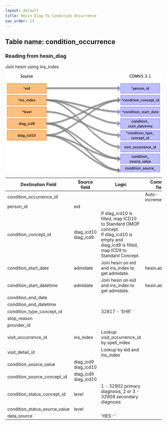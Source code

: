 ```yaml
---
layout: default
title: Hesin Diag To Condition Occurrence
nav_order: 13
---
```


## Table name: condition_occurrence

### Reading from hesin_diag

Join hesin using ins_index

![](md_files/image11.png)

| Destination Field | Source field | Logic | Comment field |
| --- | --- | --- | --- |
| condition_occurrence_id |  |  | Auto-increment |
| person_id | eid |  |  |
| condition_concept_id | diag_icd10<br>diag_icd9 | If diag_icd10 is filled, map ICD10 to Standard OMOP concept. <br> If diag_icd10 is empty and diag_icd9 is filled, map ICD9 to Standard Concept.   |  |
| condition_start_date | admidate | Join hesin on eid and ins_index to get admidate. | hesin.admidate<br> |
| condition_start_datetime | admidate | Join hesin on eid and ins_index to get admidate. | hesin.admidate<br> |
| condition_end_date |  |  |  |
| condition_end_datetime |  |  |  |
| condition_type_concept_id | | 32817 - 'EHR' | |
| stop_reason |  |  |  |
| provider_id |  |  |  |
| visit_occurrence_id | ins_index | Lookup visit_occurrence_id by spell_index |  |
| visit_detail_id |  | Lookup by eid and ins_index |  |
| condition_source_value | diag_icd9<br>diag_icd10 |  |  |
| condition_source_concept_id | diag_icd9<br>diag_icd10 |  |  |
| condition_status_concept_id |level | 1 - 32902 primary diagnosis, 2 or 3 - 32908 secondary diagnosis|  |
| condition_status_source_value | level |  |  |
| data_source |  | 'HES-<dsource>' |  |